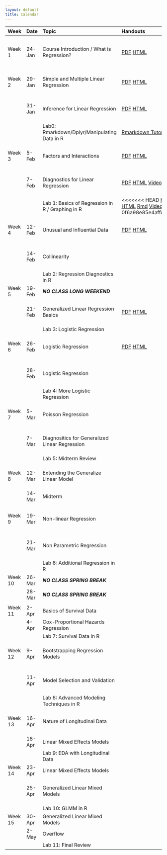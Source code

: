 ```yaml
---
layout: default
title: Calendar
---
```


<center>
<table>
<thead>
<tr>
<th style="text-align:left;">
Week
</th>
<th style="text-align:left;">
Date
</th>
<th style="text-align:left;">
Topic
</th>
<th style="text-align:left;">
Handouts
</th>
<th style="text-align:left;">
Readings
</th>
<th style="text-align:left;">
HW
</th>
</tr>
</thead>
<tbody>
<tr>
<td style="text-align:left;">
Week 1
</td>
<td style="text-align:left;">
24-Jan
</td>
<td style="text-align:left;">
Course Introduction / What is Regression?
</td>
<td style="text-align:left;">
<a href="../Notes/Lec-01-Intro/intro.pdf">PDF</a> <a href="../Notes/Lec-01-Intro/intro.html">HTML</a>
</td>
<td style="text-align:left;">
Read FOX: Chapters 1 - 3
</td>
<td style="text-align:left;">
Install <a href="https://www.rstudio.com/products/rstudio/download3/">Rstudio</a> and <a href="https://php-1511-2511.github.io/Introduction-to-R/">Go through Introduction to R</a>
</td>
</tr>
<tr>
<td style="text-align:left;">
Week 2
</td>
<td style="text-align:left;">
29-Jan
</td>
<td style="text-align:left;">
Simple and Multiple Linear Regression
</td>
<td style="text-align:left;">
<a href="../Notes/Lec-02-Linear/linear.pdf">PDF</a> <a href="../Notes/Lec-02-Linear/linear.html">HTML</a>
</td>
<td style="text-align:left;">
Read FOX: Chapter 5
</td>
<td style="text-align:left;">
<a href="../homework/php2511_hw1.html">HTML</a>
</td>
</tr>
<tr>
<td style="text-align:left;">
</td>
<td style="text-align:left;">
31-Jan
</td>
<td style="text-align:left;">
Inference for Linear Regression
</td>
<td style="text-align:left;">
<a href="../Notes/Lec-03-Lin-Inf/mult-linear.pdf">PDF</a> <a href="../Notes/Lec-03-Lin-Inf/mult-linear.html">HTML</a>
</td>
<td style="text-align:left;">
Read FOX: Chapter 6
</td>
<td style="text-align:left;">
</td>
</tr>
<tr>
<td style="text-align:left;">
</td>
<td style="text-align:left;">
</td>
<td style="text-align:left;">
Lab0: Rmarkdown/Dplyr/Manipulating Data in R
</td>
<td style="text-align:left;">
<a href="https://www.youtube.com/watch?v=MIlzQpXlJNk">Rmarkdown Tutorial</a> <a href="https://www.youtube.com/watch?v=jWjqLW-u3hc&amp;t=2s">dplyr Basics</a>
</td>
<td style="text-align:left;">
</td>
<td style="text-align:left;">
</td>
</tr>
<tr>
<td style="text-align:left;">
Week 3
</td>
<td style="text-align:left;">
5-Feb
</td>
<td style="text-align:left;">
Factors and Interactions
</td>
<td style="text-align:left;">
<a href="../Notes/Lec-04-fact-inter/factors-interactions.pdf">PDF</a> <a href="../Notes/Lec-04-fact-inter/factors-interactions.html">HTML</a>
</td>
<td style="text-align:left;">
Read FOX: Chapter 7
</td>
<td style="text-align:left;">
</td>
</tr>
<tr>
<td style="text-align:left;">
</td>
<td style="text-align:left;">
7-Feb
</td>
<td style="text-align:left;">
Diagnostics for Linear Regression
</td>
<td style="text-align:left;">
<a href="../Notes/Lec-05-assumptions/assumptions.pdf">PDF</a> <a href="../Notes/Lec-05-assumptions/assumptions.html">HTML</a> <a href="https://vimeo.com/254726535">Video</a>
</td>
<td style="text-align:left;">
Read FOX: Chapter 11
</td>
<td style="text-align:left;">
</td>
</tr>
<tr>
<td style="text-align:left;">
</td>
<td style="text-align:left;">
</td>
<td style="text-align:left;">
Lab 1: Basics of Regression in R / Graphing in R
</td>
<td style="text-align:left;">
<<<<<<< HEAD
<a href="../labs/lab1.html">HTML</a> <a href="../labs/lab1.Rmd">Rmd</a> <a href="https://vimeo.com/254726535">Video</a>
=======
<a href="../labs/lab1.html">HTML</a> <a href="../labs/lab1.Rmd">Rmd</a> <a href="https://vimeo.com/254748467/7723da70df">Video</a>
>>>>>>> 0f6a98e85e4affdf2f55503e0287b633160a5c59
</td>
<td style="text-align:left;">
</td>
<td style="text-align:left;">
</td>
</tr>
<tr>
<td style="text-align:left;">
Week 4
</td>
<td style="text-align:left;">
12-Feb
</td>
<td style="text-align:left;">
Unusual and Influential Data
</td>
<td style="text-align:left;">
<a href="../Notes/Lec-06-outliers/outliers.pdf">PDF</a> <a href="../Notes/Lec-06-outliers/outliers.html">HTML</a>
</td>
<td style="text-align:left;">
Read FOX: Chapter 12
</td>
<td style="text-align:left;">
</td>
</tr>
<tr>
<td style="text-align:left;">
</td>
<td style="text-align:left;">
14-Feb
</td>
<td style="text-align:left;">
Collinearity
</td>
<td style="text-align:left;">
</td>
<td style="text-align:left;">
Read FOX: Chapter 13
</td>
<td style="text-align:left;">
</td>
</tr>
<tr>
<td style="text-align:left;">
</td>
<td style="text-align:left;">
</td>
<td style="text-align:left;">
Lab 2: Regression Diagnostics in R
</td>
<td style="text-align:left;">
</td>
<td style="text-align:left;">
</td>
<td style="text-align:left;">
</td>
</tr>
<tr>
<td style="text-align:left;">
Week 5
</td>
<td style="text-align:left;">
19-Feb
</td>
<td style="text-align:left;">
<strong><em>NO CLASS LONG WEEKEND</em></strong>
</td>
<td style="text-align:left;">
</td>
<td style="text-align:left;">
</td>
<td style="text-align:left;">
</td>
</tr>
<tr>
<td style="text-align:left;">
</td>
<td style="text-align:left;">
21-Feb
</td>
<td style="text-align:left;">
Generalized Linear Regression Basics
</td>
<td style="text-align:left;">
<a href="../Notes/Lec-08-basic-glm/glm.pdf">PDF</a> <a href="../Notes/Lec-08-basic-glm/glm.html">HTML</a>
</td>
<td style="text-align:left;">
Read FOX: Chapter 14
</td>
<td style="text-align:left;">
</td>
</tr>
<tr>
<td style="text-align:left;">
</td>
<td style="text-align:left;">
</td>
<td style="text-align:left;">
Lab 3: Logistic Regression
</td>
<td style="text-align:left;">
</td>
<td style="text-align:left;">
</td>
<td style="text-align:left;">
</td>
</tr>
<tr>
<td style="text-align:left;">
Week 6
</td>
<td style="text-align:left;">
26-Feb
</td>
<td style="text-align:left;">
Logistic Regression
</td>
<td style="text-align:left;">
<a href="../Notes/Lec-09-logistic/logistic.pdf">PDF</a> <a href="../Notes/Lec-09-logistic/logistic.html">HTML</a>
</td>
<td style="text-align:left;">
Read FOX: Chapter 14
</td>
<td style="text-align:left;">
</td>
</tr>
<tr>
<td style="text-align:left;">
</td>
<td style="text-align:left;">
28-Feb
</td>
<td style="text-align:left;">
Logistic Regression
</td>
<td style="text-align:left;">
</td>
<td style="text-align:left;">
Read FOX: Chapter 15
</td>
<td style="text-align:left;">
</td>
</tr>
<tr>
<td style="text-align:left;">
</td>
<td style="text-align:left;">
</td>
<td style="text-align:left;">
Lab 4: More Logistic Regression
</td>
<td style="text-align:left;">
</td>
<td style="text-align:left;">
</td>
<td style="text-align:left;">
</td>
</tr>
<tr>
<td style="text-align:left;">
Week 7
</td>
<td style="text-align:left;">
5-Mar
</td>
<td style="text-align:left;">
Poisson Regression
</td>
<td style="text-align:left;">
</td>
<td style="text-align:left;">
Read FOX: Chapter 15
</td>
<td style="text-align:left;">
</td>
</tr>
<tr>
<td style="text-align:left;">
</td>
<td style="text-align:left;">
7-Mar
</td>
<td style="text-align:left;">
Diagnositics for Generalized Linear Regression
</td>
<td style="text-align:left;">
</td>
<td style="text-align:left;">
Read FOX: Chapter 15
</td>
<td style="text-align:left;">
</td>
</tr>
<tr>
<td style="text-align:left;">
</td>
<td style="text-align:left;">
</td>
<td style="text-align:left;">
Lab 5: Midterm Review
</td>
<td style="text-align:left;">
</td>
<td style="text-align:left;">
</td>
<td style="text-align:left;">
</td>
</tr>
<tr>
<td style="text-align:left;">
Week 8
</td>
<td style="text-align:left;">
12-Mar
</td>
<td style="text-align:left;">
Extending the Generalize Linear Model
</td>
<td style="text-align:left;">
</td>
<td style="text-align:left;">
Read FOX: Chapter 16
</td>
<td style="text-align:left;">
</td>
</tr>
<tr>
<td style="text-align:left;">
</td>
<td style="text-align:left;">
14-Mar
</td>
<td style="text-align:left;">
Midterm
</td>
<td style="text-align:left;">
</td>
<td style="text-align:left;">
</td>
<td style="text-align:left;">
</td>
</tr>
<tr>
<td style="text-align:left;">
</td>
<td style="text-align:left;">
</td>
<td style="text-align:left;">
</td>
<td style="text-align:left;">
</td>
<td style="text-align:left;">
</td>
<td style="text-align:left;">
</td>
</tr>
<tr>
<td style="text-align:left;">
Week 9
</td>
<td style="text-align:left;">
19-Mar
</td>
<td style="text-align:left;">
Non-linear Regression
</td>
<td style="text-align:left;">
</td>
<td style="text-align:left;">
Read FOX: Chapter 17
</td>
<td style="text-align:left;">
</td>
</tr>
<tr>
<td style="text-align:left;">
</td>
<td style="text-align:left;">
21-Mar
</td>
<td style="text-align:left;">
Non Parametric Regression
</td>
<td style="text-align:left;">
</td>
<td style="text-align:left;">
Read FOX: Chapter 18
</td>
<td style="text-align:left;">
</td>
</tr>
<tr>
<td style="text-align:left;">
</td>
<td style="text-align:left;">
</td>
<td style="text-align:left;">
Lab 6: Additional Regression in R
</td>
<td style="text-align:left;">
</td>
<td style="text-align:left;">
</td>
<td style="text-align:left;">
</td>
</tr>
<tr>
<td style="text-align:left;">
Week 10
</td>
<td style="text-align:left;">
26-Mar
</td>
<td style="text-align:left;">
<strong><em>NO CLASS SPRING BREAK</em></strong>
</td>
<td style="text-align:left;">
</td>
<td style="text-align:left;">
</td>
<td style="text-align:left;">
</td>
</tr>
<tr>
<td style="text-align:left;">
</td>
<td style="text-align:left;">
28-Mar
</td>
<td style="text-align:left;">
<strong><em>NO CLASS SPRING BREAK</em></strong>
</td>
<td style="text-align:left;">
</td>
<td style="text-align:left;">
</td>
<td style="text-align:left;">
</td>
</tr>
<tr>
<td style="text-align:left;">
</td>
<td style="text-align:left;">
</td>
<td style="text-align:left;">
</td>
<td style="text-align:left;">
</td>
<td style="text-align:left;">
</td>
<td style="text-align:left;">
</td>
</tr>
<tr>
<td style="text-align:left;">
Week 11
</td>
<td style="text-align:left;">
2-Apr
</td>
<td style="text-align:left;">
Basics of Survival Data
</td>
<td style="text-align:left;">
</td>
<td style="text-align:left;">
</td>
<td style="text-align:left;">
</td>
</tr>
<tr>
<td style="text-align:left;">
</td>
<td style="text-align:left;">
4-Apr
</td>
<td style="text-align:left;">
Cox-Proportional Hazards Regression
</td>
<td style="text-align:left;">
</td>
<td style="text-align:left;">
</td>
<td style="text-align:left;">
</td>
</tr>
<tr>
<td style="text-align:left;">
</td>
<td style="text-align:left;">
</td>
<td style="text-align:left;">
Lab 7: Survival Data in R
</td>
<td style="text-align:left;">
</td>
<td style="text-align:left;">
</td>
<td style="text-align:left;">
</td>
</tr>
<tr>
<td style="text-align:left;">
Week 12
</td>
<td style="text-align:left;">
9-Apr
</td>
<td style="text-align:left;">
Bootstrapping Regression Models
</td>
<td style="text-align:left;">
</td>
<td style="text-align:left;">
Read FOX: Chapter 21
</td>
<td style="text-align:left;">
</td>
</tr>
<tr>
<td style="text-align:left;">
</td>
<td style="text-align:left;">
11-Apr
</td>
<td style="text-align:left;">
Model Selection and Validation
</td>
<td style="text-align:left;">
</td>
<td style="text-align:left;">
Read FOX: Chapter 22
</td>
<td style="text-align:left;">
</td>
</tr>
<tr>
<td style="text-align:left;">
</td>
<td style="text-align:left;">
</td>
<td style="text-align:left;">
Lab 8: Advanced Modeling Techniques in R
</td>
<td style="text-align:left;">
</td>
<td style="text-align:left;">
</td>
<td style="text-align:left;">
</td>
</tr>
<tr>
<td style="text-align:left;">
Week 13
</td>
<td style="text-align:left;">
16-Apr
</td>
<td style="text-align:left;">
Nature of Longitudinal Data
</td>
<td style="text-align:left;">
</td>
<td style="text-align:left;">
Read FOX: Chapter 23
</td>
<td style="text-align:left;">
</td>
</tr>
<tr>
<td style="text-align:left;">
</td>
<td style="text-align:left;">
18-Apr
</td>
<td style="text-align:left;">
Linear Mixed Effects Models
</td>
<td style="text-align:left;">
</td>
<td style="text-align:left;">
</td>
<td style="text-align:left;">
</td>
</tr>
<tr>
<td style="text-align:left;">
</td>
<td style="text-align:left;">
</td>
<td style="text-align:left;">
Lab 9: EDA with Longitudinal Data
</td>
<td style="text-align:left;">
</td>
<td style="text-align:left;">
</td>
<td style="text-align:left;">
</td>
</tr>
<tr>
<td style="text-align:left;">
Week 14
</td>
<td style="text-align:left;">
23-Apr
</td>
<td style="text-align:left;">
Linear Mixed Effects Models
</td>
<td style="text-align:left;">
</td>
<td style="text-align:left;">
</td>
<td style="text-align:left;">
</td>
</tr>
<tr>
<td style="text-align:left;">
</td>
<td style="text-align:left;">
25-Apr
</td>
<td style="text-align:left;">
Generalized Linear Mixed Models
</td>
<td style="text-align:left;">
</td>
<td style="text-align:left;">
Read FOX: Chapter 24
</td>
<td style="text-align:left;">
</td>
</tr>
<tr>
<td style="text-align:left;">
</td>
<td style="text-align:left;">
</td>
<td style="text-align:left;">
Lab 10: GLMM in R
</td>
<td style="text-align:left;">
</td>
<td style="text-align:left;">
</td>
<td style="text-align:left;">
</td>
</tr>
<tr>
<td style="text-align:left;">
Week 15
</td>
<td style="text-align:left;">
30-Apr
</td>
<td style="text-align:left;">
Generalized Linear Mixed Models
</td>
<td style="text-align:left;">
</td>
<td style="text-align:left;">
</td>
<td style="text-align:left;">
</td>
</tr>
<tr>
<td style="text-align:left;">
</td>
<td style="text-align:left;">
2-May
</td>
<td style="text-align:left;">
Overflow
</td>
<td style="text-align:left;">
</td>
<td style="text-align:left;">
</td>
<td style="text-align:left;">
</td>
</tr>
<tr>
<td style="text-align:left;">
</td>
<td style="text-align:left;">
</td>
<td style="text-align:left;">
Lab 11: Final Review
</td>
<td style="text-align:left;">
</td>
<td style="text-align:left;">
</td>
<td style="text-align:left;">
</td>
</tr>
</tbody>
</table>
</center>
